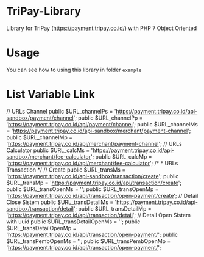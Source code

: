 # TriPay-Library
Library for TriPay (https://payment.tripay.co.id/) with PHP 7 Object Oriented

# Usage
You can see how to using this library in folder ```example```

# List Variable Link
// URLs Channel
	public $URL_channelPs = 'https://payment.tripay.co.id/api-sandbox/payment/channel';
	public $URL_channelPp = 'https://payment.tripay.co.id/api/payment/channel';
	public $URL_channelMs = 'https://payment.tripay.co.id/api-sandbox/merchant/payment-channel';
	public $URL_channelMp = 'https://payment.tripay.co.id/api/merchant/payment-channel';
	// URLs Calculator
	public $URL_calcMs = 'https://payment.tripay.co.id/api-sandbox/merchant/fee-calculator';
	public $URL_calcMp = 'https://payment.tripay.co.id/api/merchant/fee-calculator';
	/*
	* URLs Transaction
	*/
	// Create
	public $URL_transMs = 'https://payment.tripay.co.id/api-sandbox/transaction/create';
	public $URL_transMp = 'https://payment.tripay.co.id/api/transaction/create';
	public $URL_transOpenMs = '';
	public $URL_transOpenMp = 'https://payment.tripay.co.id/api/transaction/open-payment/create';
	// Detail Close Sistem
	public $URL_transDetailMs = 'https://payment.tripay.co.id/api-sandbox/transaction/detail';
	public $URL_transDetailMp = 'https://payment.tripay.co.id/api/transaction/detail';
	// Detail Open Sistem with uuid
	public $URL_transDetailOpenMs = '';
	public $URL_transDetailOpenMp = 'https://payment.tripay.co.id/api/transaction/open-payment/';
	public $URL_transPembOpenMs = '';
	public $URL_transPembOpenMp = 'https://payment.tripay.co.id/api/transaction/open-payment/';
